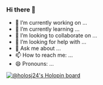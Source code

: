 ### Hi there 👋

- 🔭 I’m currently working on ...
- 🌱 I’m currently learning ...
- 👯 I’m looking to collaborate on ...
- 🤔 I’m looking for help with ...
- 💬 Ask me about ...
- 📫 How to reach me: ...
- 😄 Pronouns: ...

[![@holosj24's Holopin board](https://holopin.io/api/user/board?user=holosj24)](https://holopin.io/@holosj24)

<!--
**Shubhrajyoti24/Shubhrajyoti24** is a ✨ _special_ ✨ repository because its `README.md` (this file) appears on your GitHub profile.

Here are some ideas to get you started:


- ⚡ Fun fact: ...
-->
